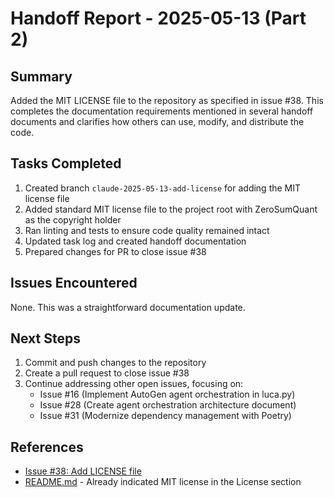 # Handoff Report - 2025-05-13 (Part 2)

## Summary

Added the MIT LICENSE file to the repository as specified in issue #38. This completes the documentation requirements mentioned in several handoff documents and clarifies how others can use, modify, and distribute the code.

## Tasks Completed

1. Created branch `claude-2025-05-13-add-license` for adding the MIT license file
2. Added standard MIT license file to the project root with ZeroSumQuant as the copyright holder
3. Ran linting and tests to ensure code quality remained intact
4. Updated task log and created handoff documentation
5. Prepared changes for PR to close issue #38

## Issues Encountered

None. This was a straightforward documentation update.

## Next Steps

1. Commit and push changes to the repository
2. Create a pull request to close issue #38
3. Continue addressing other open issues, focusing on:
   - Issue #16 (Implement AutoGen agent orchestration in luca.py)
   - Issue #28 (Create agent orchestration architecture document)
   - Issue #31 (Modernize dependency management with Poetry)

## References

- [Issue #38: Add LICENSE file](https://github.com/ZeroSumQuant/luca-dev-assistant/issues/38)
- [README.md](https://github.com/ZeroSumQuant/luca-dev-assistant/blob/main/README.md) - Already indicated MIT license in the License section